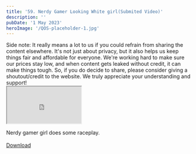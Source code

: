 ```yaml
---
title: '59. Nerdy Gamer Looking White girl(Submited Video)'
description: ''
pubDate: '1 May 2023'
heroImage: '/QOS-placeholder-1.jpg'
---
```

<div class="video_paragraph_header"> Side note: It really means a lot to us if you could refrain from sharing the content elsewhere. It's not just about privacy, but it also helps us keep things fair and affordable for everyone. We're working hard to make sure our prices stay low, and when content gets leaked without credit, it can make things tough. So, if you do decide to share, please consider giving a shoutout/credit to the website. We truly appreciate your understanding and support!</div>

<iframe src="https://drive.google.com/file/d/1jZ2ldJiYQH31QWjZXAVAwl7x4o6MlEgT/preview" width="200" height="100" allow="autoplay" allowfullscreen="allowfullscreen"></iframe>

Nerdy gamer girl does some raceplay.
<br>
<br>
<a class="read_more" href="https://drive.google.com/file/d/1jZ2ldJiYQH31QWjZXAVAwl7x4o6MlEgT/view?usp=sharing">Download</a>